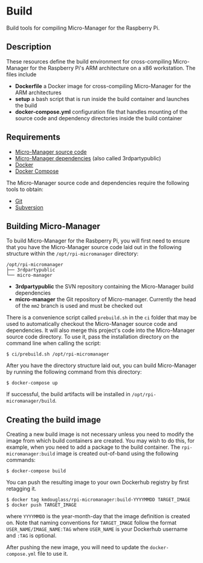 # Build

Build tools for compiling Micro-Manager for the Raspberry Pi.

## Description

These resources define the build environment for cross-compiling
Micro-Manager for the Raspberry Pi's ARM architecture on a x86
workstation. The files include

- **Dockerfile** a Docker image for cross-compiling Micro-Manager for
  the ARM architectures
- **setup** a bash script that is run inside the build container and
  launches the build
- **docker-compose.yml** configuration file that handles mounting of
  the source code and dependency directories inside the build
  container

## Requirements

- [Micro-Manager source code](https://github.com/micro-manager/micro-manager)
- [Micro-Manager dependencies](https://micro-manager.org/wiki/Micro-Manager_Source_Code) (also called 3rdpartypublic)
- [Docker](https://docs.docker.com/install/)
- [Docker Compose](https://docs.docker.com/compose/install/)

The Micro-Manager source code and dependencies require the following
tools to obtain:
- [Git](https://git-scm.com/)
- [Subversion](https://subversion.apache.org/)

## Building Micro-Manager

To build Micro-Manager for the Rasbperry Pi, you will first need to
ensure that you have the Micro-Manager source code laid out in the
following structure within the `/opt/rpi-micromanager` directory:

```
/opt/rpi-micromanager
├── 3rdpartypublic
└── micro-manager
```

- **3rdpartypublic** the SVN repository containing the Micro-Manager
  build dependencies
- **micro-manager** the Git repository of Micro-manager. Currently the
  head of the `mm2` branch is used and must be checked out

There is a convenience script called `prebuild.sh` in the `ci` folder
that may be used to automatically checkout the Micro-Manager source
code and dependencies. It will also merge this project's code into the
Micro-Manager source code directory. To use it, pass the installation
directory on the command line when calling the script:

```
$ ci/prebuild.sh /opt/rpi-micromanager
```


After you have the directory structure laid out, you can build
Micro-Manager by running the following command from this directory:

```
$ docker-compose up
```

If successful, the build artifacts will be installed in
`/opt/rpi-micromanager/build`.

## Creating the build image

Creating a new build image is not necessary unless you need to modify
the image from which build containers are created. You may wish to do
this, for example, when you need to add a package to the build
container. The `rpi-micromanager:build` image is created out-of-band
using the following commands:

```
$ docker-compose build
```

You can push the resulting image to your own Dockerhub registry by
first retagging it.

```
$ docker tag kmdouglass/rpi-micromanager:build-YYYYMMDD TARGET_IMAGE
$ docker push TARGET_IMAGE
```

where `YYYYMMDD` is the year-month-day that the image definition is
created on. Note that naming conventions for `TARGET_IMAGE` follow the
format `USER_NAME/IMAGE_NAME:TAG` where `USER_NAME` is your Dockerhub
username and `:TAG` is optional.

After pushing the new image, you will need to update the
`docker-compose.yml` file to use it.
